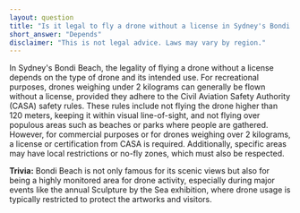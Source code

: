 ```yaml
---
layout: question
title: "Is it legal to fly a drone without a license in Sydney's Bondi Beach?"
short_answer: "Depends"
disclaimer: "This is not legal advice. Laws may vary by region."
---
```


In Sydney's Bondi Beach, the legality of flying a drone without a license depends on the type of drone and its intended use. For recreational purposes, drones weighing under 2 kilograms can generally be flown without a license, provided they adhere to the Civil Aviation Safety Authority (CASA) safety rules. These rules include not flying the drone higher than 120 meters, keeping it within visual line-of-sight, and not flying over populous areas such as beaches or parks where people are gathered. However, for commercial purposes or for drones weighing over 2 kilograms, a license or certification from CASA is required. Additionally, specific areas may have local restrictions or no-fly zones, which must also be respected.

**Trivia:** Bondi Beach is not only famous for its scenic views but also for being a highly monitored area for drone activity, especially during major events like the annual Sculpture by the Sea exhibition, where drone usage is typically restricted to protect the artworks and visitors.
